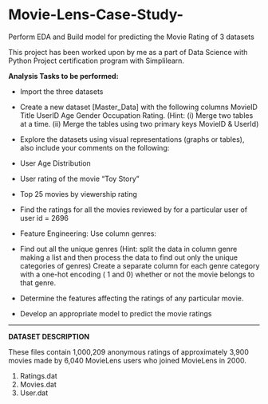# Movie-Lens-Case-Study-
Perform EDA and Build model for predicting the Movie Rating of 3 datasets

This project has been worked upon by me as a part of Data Science with Python Project certification program with Simplilearn.

**Analysis Tasks to be performed:**
* Import the three datasets

* Create a new dataset [Master_Data] with the following columns MovieID Title UserID Age Gender Occupation Rating. (Hint: (i) Merge two tables at a time. (ii) Merge the tables using two primary keys MovieID & UserId)

* Explore the datasets using visual representations (graphs or tables), also include your comments on the following:

* User Age Distribution

* User rating of the movie “Toy Story”

* Top 25 movies by viewership rating

* Find the ratings for all the movies reviewed by for a particular user of user id = 2696

* Feature Engineering: Use column genres:

* Find out all the unique genres (Hint: split the data in column genre making a list and then process the data to find out only the unique categories of genres)
Create a separate column for each genre category with a one-hot encoding ( 1 and 0) whether or not the movie belongs to that genre.

* Determine the features affecting the ratings of any particular movie.

* Develop an appropriate model to predict the movie ratings

**********************************************************************************************************************************************************
**DATASET DESCRIPTION**

These files contain 1,000,209 anonymous ratings of approximately 3,900 movies made by 6,040 MovieLens users who joined MovieLens in 2000.

1. Ratings.dat
2. Movies.dat
3. User.dat
